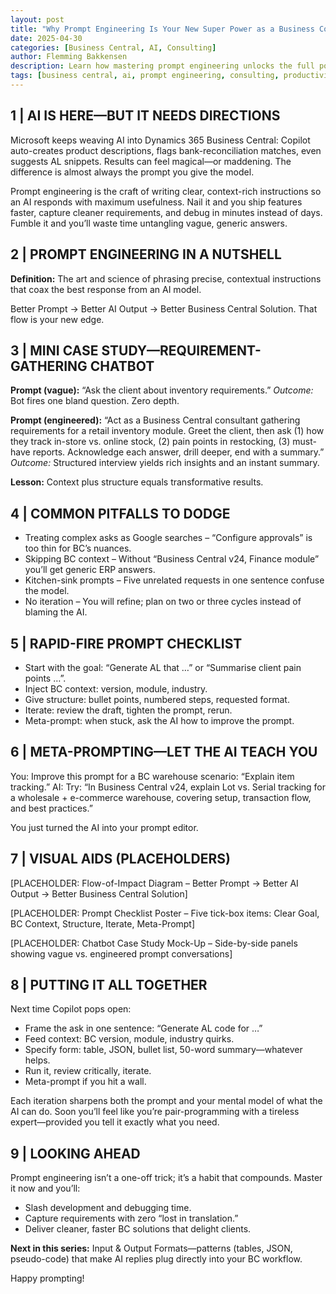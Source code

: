 ```yaml
---
layout: post
title: "Why Prompt Engineering Is Your New Super Power as a Business Consultant"
date: 2025-04-30
categories: [Business Central, AI, Consulting]
author: Flemming Bakkensen
description: Learn how mastering prompt engineering unlocks the full power of AI in Business Central, making you a faster, smarter consultant and developer.
tags: [business central, ai, prompt engineering, consulting, productivity]
---
```


## 1 | AI IS HERE—BUT IT NEEDS DIRECTIONS

Microsoft keeps weaving AI into Dynamics 365 Business Central: Copilot auto-creates product descriptions, flags bank-reconciliation matches, even suggests AL snippets. Results can feel magical—or maddening. The difference is almost always the prompt you give the model.

Prompt engineering is the craft of writing clear, context-rich instructions so an AI responds with maximum usefulness. Nail it and you ship features faster, capture cleaner requirements, and debug in minutes instead of days. Fumble it and you’ll waste time untangling vague, generic answers.

<!--more-->

## 2 | PROMPT ENGINEERING IN A NUTSHELL

**Definition:** The art and science of phrasing precise, contextual instructions that coax the best response from an AI model.

Better Prompt → Better AI Output → Better Business Central Solution.
That flow is your new edge.

## 3 | MINI CASE STUDY—REQUIREMENT-GATHERING CHATBOT

**Prompt (vague):**
“Ask the client about inventory requirements.”
*Outcome:* Bot fires one bland question. Zero depth.

**Prompt (engineered):**
“Act as a Business Central consultant gathering requirements for a retail inventory module. Greet the client, then ask (1) how they track in-store vs. online stock, (2) pain points in restocking, (3) must-have reports. Acknowledge each answer, drill deeper, end with a summary.”
*Outcome:* Structured interview yields rich insights and an instant summary.

**Lesson:** Context plus structure equals transformative results.

## 4 | COMMON PITFALLS TO DODGE

- Treating complex asks as Google searches – “Configure approvals” is too thin for BC’s nuances.
- Skipping BC context – Without “Business Central v24, Finance module” you’ll get generic ERP answers.
- Kitchen-sink prompts – Five unrelated requests in one sentence confuse the model.
- No iteration – You will refine; plan on two or three cycles instead of blaming the AI.

## 5 | RAPID-FIRE PROMPT CHECKLIST

- Start with the goal: “Generate AL that …” or “Summarise client pain points …”.
- Inject BC context: version, module, industry.
- Give structure: bullet points, numbered steps, requested format.
- Iterate: review the draft, tighten the prompt, rerun.
- Meta-prompt: when stuck, ask the AI how to improve the prompt.

## 6 | META-PROMPTING—LET THE AI TEACH YOU

You: Improve this prompt for a BC warehouse scenario: “Explain item tracking.”
AI: Try: “In Business Central v24, explain Lot vs. Serial tracking for a wholesale + e-commerce warehouse, covering setup, transaction flow, and best practices.”

You just turned the AI into your prompt editor.

## 7 | VISUAL AIDS (PLACEHOLDERS)

[PLACEHOLDER: Flow-of-Impact Diagram – Better Prompt → Better AI Output → Better Business Central Solution]

[PLACEHOLDER: Prompt Checklist Poster – Five tick-box items: Clear Goal, BC Context, Structure, Iterate, Meta-Prompt]

[PLACEHOLDER: Chatbot Case Study Mock-Up – Side-by-side panels showing vague vs. engineered prompt conversations]

## 8 | PUTTING IT ALL TOGETHER

Next time Copilot pops open:

- Frame the ask in one sentence: “Generate AL code for …”
- Feed context: BC version, module, industry quirks.
- Specify form: table, JSON, bullet list, 50-word summary—whatever helps.
- Run it, review critically, iterate.
- Meta-prompt if you hit a wall.

Each iteration sharpens both the prompt and your mental model of what the AI can do. Soon you’ll feel like you’re pair-programming with a tireless expert—provided you tell it exactly what you need.

## 9 | LOOKING AHEAD

Prompt engineering isn’t a one-off trick; it’s a habit that compounds. Master it now and you’ll:

- Slash development and debugging time.
- Capture requirements with zero “lost in translation.”
- Deliver cleaner, faster BC solutions that delight clients.

**Next in this series:** Input & Output Formats—patterns (tables, JSON, pseudo-code) that make AI replies plug directly into your BC workflow.

Happy prompting!
